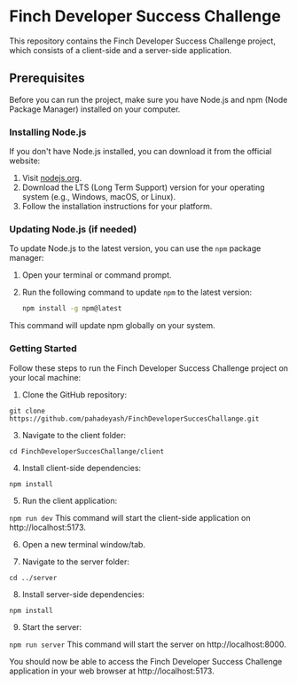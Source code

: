 # Finch Developer Success Challenge

This repository contains the Finch Developer Success Challenge project, which consists of a client-side and a server-side application.

## Prerequisites

Before you can run the project, make sure you have Node.js and npm (Node Package Manager) installed on your computer.

### Installing Node.js

If you don't have Node.js installed, you can download it from the official website:

1. Visit [nodejs.org](https://nodejs.org/).
2. Download the LTS (Long Term Support) version for your operating system (e.g., Windows, macOS, or Linux).
3. Follow the installation instructions for your platform.

### Updating Node.js (if needed)

To update Node.js to the latest version, you can use the `npm` package manager:

1. Open your terminal or command prompt.
2. Run the following command to update `npm` to the latest version:

   ```bash
   npm install -g npm@latest
This command will update npm globally on your system.

### Getting Started
Follow these steps to run the Finch Developer Success Challenge project on your local machine:

1. Clone the GitHub repository:

`git clone https://github.com/pahadeyash/FinchDeveloperSuccesChallange.git`

3. Navigate to the client folder:

`cd FinchDeveloperSuccesChallange/client`

4. Install client-side dependencies:

`npm install`

5. Run the client application:

`npm run dev`
This command will start the client-side application on http://localhost:5173.

6. Open a new terminal window/tab.

7. Navigate to the server folder:

`cd ../server`

8. Install server-side dependencies:

`npm install`

9. Start the server:

`npm run server`
This command will start the server on http://localhost:8000.

You should now be able to access the Finch Developer Success Challenge application in your web browser at http://localhost:5173.




